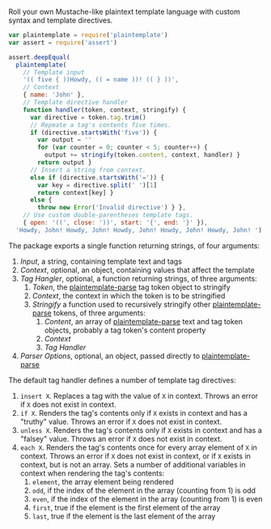 Roll your own Mustache-like plaintext template language with custom syntax and template directives.

```javascript
var plaintemplate = require('plaintemplate')
var assert = require('assert')

assert.deepEqual(
  plaintemplate(
    // Template input
    '(( five { ))Howdy, (( = name ))! (( } ))',
    // Context
    { name: 'John' },
    // Template directive handler
    function handler(token, context, stringify) {
      var directive = token.tag.trim()
      // Repeate a tag's contents five times.
      if (directive.startsWith('five')) {
        var output = ''
        for (var counter = 0; counter < 5; counter++) {
          output += stringify(token.content, context, handler) }
        return output }
      // Insert a string from context.
      else if (directive.startsWith('=')) {
        var key = directive.split(' ')[1]
        return context[key] }
      else {
        throw new Error('Invalid directive') } },
    // Use custom double-parentheses template tags.
    { open: '((', close: '))', start: '{', end: '}' }),
  'Howdy, John! Howdy, John! Howdy, John! Howdy, John! Howdy, John! ')
```

The package exports a single function returning strings, of four arguments:

1. _Input_, a string, containing template text and tags
2. _Context_, optional, an object, containing values that affect the template
3. _Tag Hangler_, optional, a function returning strings, of three arguments:
    1. _Token_, the [plaintemplate-parse][parse] tag token object to stringify
    2. _Context_, the context in which the token is to be stringified
    3. _Stringify_ a function used to recursively stringify other [plaintemplate-parse][parse] tokens, of three arguments:
        1. _Content_, an array of [plaintemplate-parse][parse] text and tag token objects, probably a tag token's content property
        2. _Context_
        3. _Tag Handler_
4. _Parser Options_, optional, an object, passed directly to [plaintemplate-parse][parse]

The default tag handler defines a number of template tag directives:

1. `insert X`. Replaces a tag with the value of `X` in context. Throws an error if `X` does not exist in context.
2. `if X`. Renders the tag's contents only if `X` exists in context and has a "truthy" value. Throws an error if `X` does not exist in context.
3. `unless X`. Renders the tag's contents only if `X` exists in context and has a "falsey" value. Throws an error if `X` does not exist in context.
4. `each X`. Renders the tag's contents once for every array element of `X` in context. Throws an error if `X` does not exist in context, or if `X` exists in context, but is not an array. Sets a number of additional variables in context when rendering the tag's contents:
    1. `element`, the array element being rendered
    2. `odd`, if the index of the element in the array (counting from 1) is odd
    3. `even`, if the index of the element in the array (counting from 1) is even
    4. `first`, true if the element is the first element of the array
    4. `last`, true if the element is the last element of the array

[parse]: https://www.npmjs.com/packages/plaintemplate-parse
